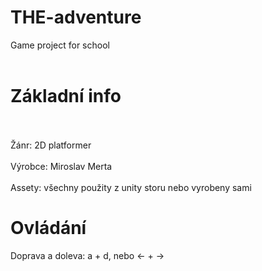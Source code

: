 # THE-adventure
Game project for school
<br></br>
# Základní info
<br></br>
Žánr: 2D platformer
<br></br>
Výrobce: Miroslav Merta
<br></br>
Assety: všechny použity z unity storu nebo vyrobeny sami

# Ovládání

Doprava a doleva: a + d, nebo <- + ->



